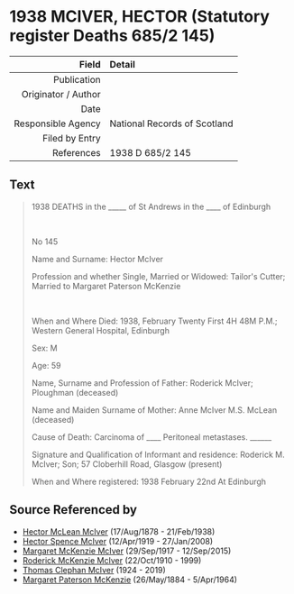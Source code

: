 ﻿---
layout: page
permalink: /sources/s21259320
---

# 1938 MCIVER, HECTOR (Statutory register Deaths 685/2 145)

Field | Detail
---:|:---
Publication | 
Originator / Author | 
Date | 
Responsible Agency | National Records of Scotland
Filed by Entry | 
References | 1938 D 685/2 145

## Text

> 1938 DEATHS in the _____ of St Andrews in the ____ of Edinburgh
>
> <br/>
>
> No 145
>
> Name and Surname: Hector McIver
>
> Profession and whether Single, Married or Widowed: Tailor's Cutter; Married to Margaret Paterson McKenzie
>
> <br/>
>
> When and Where Died: 1938, February Twenty First 4H 48M P.M.; Western General Hospital, Edinburgh
>
> Sex: M
>
> Age: 59
>
> Name, Surname and Profession of Father: Roderick McIver; Ploughman (deceased)
>
> Name and Maiden Surname of Mother: Anne McIver M.S. McLean (deceased)
>
> Cause of Death: Carcinoma of ____ Peritoneal metastases. ______
>
> Signature and Qualification of Informant and residence: Roderick M. McIver; Son; 57 Cloberhill Road, Glasgow (present)
>
> When and Where registered: 1938 February 22nd At Edinburgh
>

## Source Referenced by

* [Hector McLean McIver](../people/@62168745@-hector-mclean-mciver-b1878-8-17-d1938-2-21.md) (17/Aug/1878 - 21/Feb/1938)
* [Hector Spence McIver](../people/@34334364@-hector-spence-mciver-b1919-4-12-d2008-1-27.md) (12/Apr/1919 - 27/Jan/2008)
* [Margaret McKenzie McIver](../people/@24380064@-margaret-mckenzie-mciver-b1917-9-29-d2015-9-12.md) (29/Sep/1917 - 12/Sep/2015)
* [Roderick McKenzie McIver](../people/@90830540@-roderick-mckenzie-mciver-b1910-10-22-d1999.md) (22/Oct/1910 - 1999)
* [Thomas Clephan McIver](../people/@74287888@-thomas-clephan-mciver-b1924-d2019.md) (1924 - 2019)
* [Margaret Paterson McKenzie](../people/@88610293@-margaret-paterson-mckenzie-b1884-5-26-d1964-4-5.md) (26/May/1884 - 5/Apr/1964)

